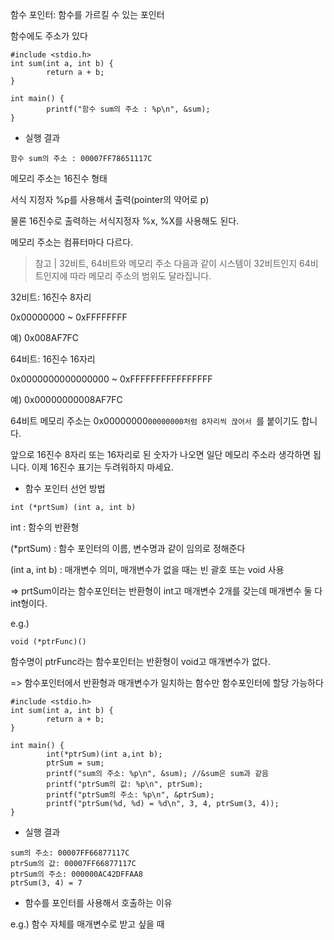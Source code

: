 함수 포인터: 함수를 가르킬 수 있는 포인터

함수에도 주소가 있다

```
#include <stdio.h>
int sum(int a, int b) { 
        return a + b;
} 

int main() { 
        printf("함수 sum의 주소 : %p\n", &sum);
}
```

- 실행 결과
```
함수 sum의 주소 : 00007FF78651117C
```

메모리 주소는 16진수 형태

서식 지정자 %p를 사용해서 출력(pointer의 약어로 p)

물론 16진수로 출력하는 서식지정자 %x, %X를 사용해도 된다. 

메모리 주소는 컴퓨터마다 다르다. 


> 참고 | 32비트, 64비트와 메모리 주소
다음과 같이 시스템이 32비트인지 64비트인지에 따라 메모리 주소의 범위도 달라집니다.

32비트: 16진수 8자리

0x00000000 ~ 0xFFFFFFFF

예) 0x008AF7FC

64비트: 16진수 16자리

0x0000000000000000 ~ 0xFFFFFFFFFFFFFFFF

예) 0x00000000008AF7FC

64비트 메모리 주소는 0x00000000`00000000처럼 8자리씩 끊어서 `를 붙이기도 합니다.

앞으로 16진수 8자리 또는 16자리로 된 숫자가 나오면 일단 메모리 주소라 생각하면 됩니다. 이제 16진수 표기는 두려워하지 마세요.



- 함수 포인터 선언 방법

```
int (*prtSum) (int a, int b)
```

int : 함수의 반환형

(*prtSum) : 함수 포인터의 이름, 변수명과 같이 임의로 정해준다

(int a, int b) : 매개변수 의미, 매개변수가 없을 때는 빈 괄호 또는 void 사용

=> prtSum이라는 함수포인터는 반환형이 int고 매개변수 2개를 갖는데 매개변수 둘 다 int형이다.

e.g.)
```
void (*ptrFunc)()
```

함수명이 ptrFunc라는 함수포인터는 반환형이 void고 매개변수가 없다. 

=> 함수포인터에서 반환형과 매개변수가 일치하는 함수만 함수포인터에 할당 가능하다

```
#include <stdio.h>
int sum(int a, int b) { 
        return a + b;
}

int main() {
        int(*ptrSum)(int a,int b); 
        ptrSum = sum; 
        printf("sum의 주소: %p\n", &sum); //&sum은 sum과 같음 
        printf("ptrSum의 값: %p\n", ptrSum);
        printf("ptrSum의 주소: %p\n", &ptrSum);
        printf("ptrSum(%d, %d) = %d\n", 3, 4, ptrSum(3, 4));
}
```

- 실행 결과
```
sum의 주소: 00007FF66877117C
ptrSum의 값: 00007FF66877117C
ptrSum의 주소: 000000AC42DFFAA8
ptrSum(3, 4) = 7
```


- 함수를 포인터를 사용해서 호출하는 이유

e.g.) 함수 자체를 매개변수로 받고 싶을 때

